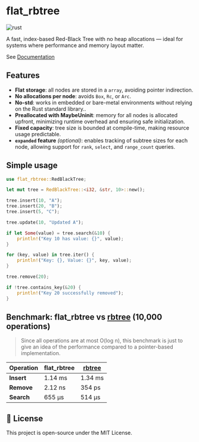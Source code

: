 # flat_rbtree

![rust](https://img.shields.io/badge/Rust-000000?style=for-the-badge&logo=rust&logoColor=white)

A fast, index-based Red-Black Tree with no heap allocations — ideal for systems where performance and memory layout matter.

See [Documentation](https://docs.rs/flat_rbtree/0.1.7)

## Features

- **Flat storage**: all nodes are stored in a `array`, avoiding pointer indirection.
- **No allocations per node**: avoids `Box`, `Rc`, or `Arc`.
- **No-std**: works in embedded or bare-metal environments without relying on the Rust standard library..
- **Preallocated with MaybeUninit**: memory for all nodes is allocated upfront, minimizing runtime overhead and ensuring safe initialization.
- **Fixed capacity**: tree size is bounded at compile-time, making resource usage predictable.
- **`expanded` feature** *(optional)*: enables tracking of subtree sizes for each node,
  allowing support for `rank`, `select`, and `range_count` queries.

## Simple usage

```rust
use flat_rbtree::RedBlackTree;

let mut tree = RedBlackTree::<i32, &str, 10>::new();

tree.insert(10, "A");
tree.insert(20, "B");
tree.insert(5, "C");

tree.update(10, "Updated A");

if let Some(value) = tree.search(&10) {
    println!("Key 10 has value: {}", value);
}

for (key, value) in tree.iter() {
    println!("Key: {}, Value: {}", key, value);
}

tree.remove(20);

if !tree.contains_key(&20) {
    println!("Key 20 successfully removed");
}
```

## Benchmark: flat_rbtree vs [rbtree](https://docs.rs/rbtree/latest/rbtree/) (10,000 operations)

> Since all operations are at most O(log n), this benchmark is just to give an idea of the performance compared to a pointer-based implementation.

| Operation | flat_rbtree | [rbtree](https://docs.rs/rbtree/latest/rbtree/) |
|-----------|----------------|---------------|
| **Insert** | 1.14 ms   | 1.34 ms  | 
| **Remove** | 2.12 ns        | 354 ps       | 
| **Search** | 655 µs         | 514 µs       | 


## 📝 License

This project is open-source under the MIT License.

